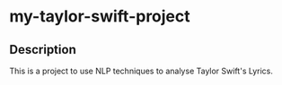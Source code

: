 # my-taylor-swift-project

## Description

This is a project to use NLP techniques to analyse Taylor Swift's Lyrics.